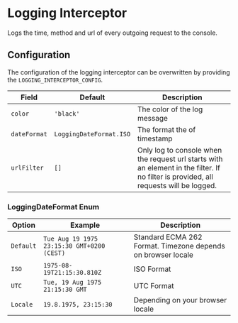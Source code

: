 # Logging Interceptor
Logs the time, method and url of every outgoing request to the console.

## Configuration
The configuration of the logging interceptor can be overwritten by providing the `LOGGING_INTERCEPTOR_CONFIG`.

| Field | Default | Description | 
|---|---|---|
| `color` | `'black'` | The color of the log message |
| `dateFormat` | `LoggingDateFormat.ISO` | The format the of timestamp |
| `urlFilter` | `[]` | Only log to console when the request url starts with an element in the filter. If no filter is provided, all requests will be logged. |

### LoggingDateFormat Enum
| Option | Example | Description |
|---|---|---|
| `Default` | `Tue Aug 19 1975 23:15:30 GMT+0200 (CEST)`  | Standard ECMA 262 Format. Timezone depends on browser locale |
| `ISO` | `1975-08-19T21:15:30.810Z` | ISO Format |
| `UTC` | `Tue, 19 Aug 1975 21:15:30 GMT` | UTC Format |
| `Locale` | `19.8.1975, 23:15:30` | Depending on your browser locale |
